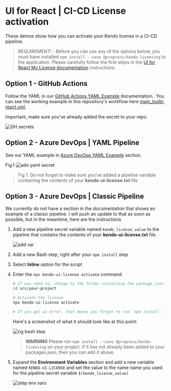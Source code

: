 # UI for React | CI-CD License activation

These demos show how you can activate your Kendo license in a CI-CD pipeline.

> REQUIREMENT! - Before you can use any of the options below, you must have installed `npm install --save @progress/kendo-licensing` to the application.  Please carefully follow the first steps in the [UI for React My License documentation](https://www.telerik.com/kendo-react-ui/my-license/) instructions.

## Option 1 - GitHub Actions

 Follow the YAML in our [GitHub Actions YAML Example](https://www.telerik.com/kendo-react-ui/my-license/#toc-github-actions) documentation.. You can see the working example in this repository's workflow here [main_build-react.yml](https://github.com/LanceMcCarthy/DevOpsExamples/blob/main/.github/workflows/main_build-react.yml).

Important, make sure you've already added the secret to your repo.

![GH secrets](https://user-images.githubusercontent.com/3520532/112900733-dad5fc00-90b1-11eb-95a6-1df8fee00deb.png)

## Option 2 - Azure DevOps | YAML Pipeline

See our YAML example in [Azure DevOps YAML Example](https://www.telerik.com/kendo-react-ui/my-license/#toc-azure-pipelines) section.

Fig.1
![ado yaml secret](https://user-images.githubusercontent.com/3520532/112901958-7156ed00-90b3-11eb-9028-c9bbf942a35e.png)

> Fig 1. Do not forget to make sure you've added a pipeline variable containing the contents of your **kendo-ui-license.txt** file.

## Option 3 - Azure DevOps | Classic Pipeline

We currently do not have a section in the documentation that shows an example of a classic pipeline. I will push an update to that as soon as possible, but in the meantime, here are the instructions

1. Add a new pipeline secret variable named `kendo_license_value` to the pipeline that contains the contents of your **kendo-ui-license.txt** file.

    ![add var](https://user-images.githubusercontent.com/3520532/112886857-79596180-90a0-11eb-9dd1-03e54ba06928.png)

2. Add a new Bash step, right after your `npm install` step
3. Select **Inline** option for the script
4. Enter the `npx kendo-ui-license activate` command

    ```bash
    # If you need to, change to the folder containing the package.json
    cd src/your-project
    
    # Activate the license
    npx kendo-ui-license activate

    # If you get an error, that means you forgot to run `npm install --save @progress/kendo-licensing` on your project. Please go back and read https://www.telerik.com/kendo-react-ui/my-license/
    ```

    Here's a screenshot of what it should look like at this point:

    ![ng bash step](https://user-images.githubusercontent.com/3520532/112886559-1798f780-90a0-11eb-8ea6-e903811ae34c.png)

    > **WARNING** Please run `npm install --save @progress/kendo-licensing` on your project. If it has not already been added to your packages.json, then you can add it above.

5. Expand the **Environment Variables** section and add a new variable named `KENDO-UI-LICENSE` and set the value to the name name you used for the pipeline secret variable `$(kendo_license_value)`

    ![step env vars](https://user-images.githubusercontent.com/3520532/112887141-cb9a8280-90a0-11eb-9b67-546ca51195e2.png)
